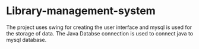 # Library-management-system
The project uses swing for creating the user interface and mysql is used for the storage of data. The Java Databse connection is used to connect java to mysql database.
